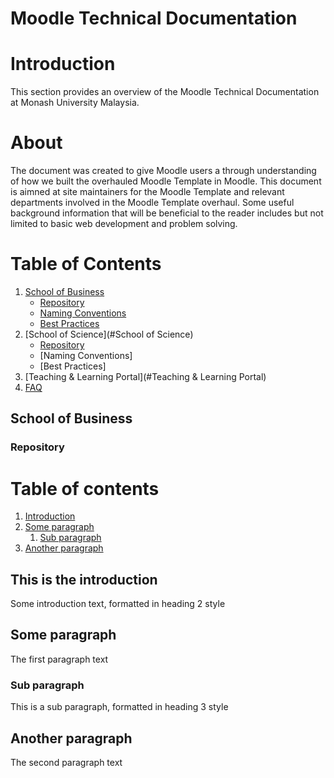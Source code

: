 # Moodle Technical Documentation

# Introduction
This section provides an overview of the Moodle Technical Documentation at Monash University Malaysia.

# About
The document was created to give Moodle users a through understanding of how we built the overhauled Moodle Template in Moodle. This document is aimned at site maintainers for the Moodle Template and relevant departments involved in the Moodle Template overhaul. Some useful background information that will be beneficial to the reader includes but not limited to basic web development and problem solving. 

# Table of Contents
1. [School of Business](#sob)
    - [Repository](#sob-repo) 
    - [Naming Conventions](#sob-nc)
    - [Best Practices](#sob-bp)
2. [School of Science](#School of Science)
    - [Repository](#sos-repo)  
    - [Naming Conventions]
    - [Best Practices] 
3. [Teaching & Learning Portal](#Teaching & Learning Portal)
4. [FAQ](#FAQ)

## School of Business <a name="sob"></a>

### Repository <a name="sob-repo"></a>

# Table of contents
1. [Introduction](#introduction)
2. [Some paragraph](#paragraph1)
    1. [Sub paragraph](#subparagraph1)
3. [Another paragraph](#paragraph2)

## This is the introduction <a name="introduction"></a>
Some introduction text, formatted in heading 2 style

## Some paragraph <a name="paragraph1"></a>
The first paragraph text

### Sub paragraph <a name="subparagraph1"></a>
This is a sub paragraph, formatted in heading 3 style

## Another paragraph <a name="paragraph2"></a>
The second paragraph text
